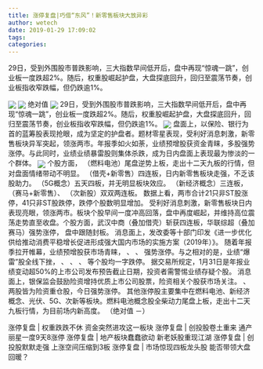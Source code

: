 ```yaml
---
title: 涨停复盘|巧借“东风”！新零售板块大放异彩
author: wetech
date: 2019-01-29 17:09:02
tags: 
categories: 
---
```

29日，受到外围股市普跌影响，三大指数早间低开后，盘中再现“惊魂一跳”，创业板一度跌超2%。随后，权重股崛起护盘，大盘探底回升，回归至震荡节奏，创业板指收窄跌幅，但仍跌逾1%。
<!-- more -->
<img align="center" border="0" src="http://invest-images-external.cbndata.org/5LiA6LSiQUJT/images/43766b307464df4c43bbd842f51003fdc1538a5f.png" />
<img align="center" border="0" src="http://invest-images-external.cbndata.org/5LiA6LSiQUJT/images/009ea5800f7668482b47c46c74af9d4065adb981.png" />
绝对值
<img align="center" border="0" src="http://invest-images-external.cbndata.org/5LiA6LSiQUJT/images/037ab2ebf322ba9e7da9fbb2bfd853f8f1c9d9dd.png" />
29日，受到外围股市普跌影响，三大指数早间低开后，盘中再现“惊魂一跳”，创业板一度跌超2%。随后，权重股崛起护盘，大盘探底回升，回归至震荡节奏，创业板指收窄跌幅，但仍跌逾1%。
<img align="center" border="0" src="http://invest-images-external.cbndata.org/5LiA6LSiQUJT/images/3cd8a296ef268954632a75ea23c5d275b737d43f.png" />
盘面上，以保险、银行为首的蓝筹股表现抢眼，成为坚定的护盘者。题材零星表现，受利好消息刺激，新零售板块异军突起，领涨两市。年报季如火如荼，业绩预增股获资金青睐，多股强势涨停。与此同时，业绩业绩暴雷股则集体杀跌，成为日内盘面上表现最为惨淡的一个群体。
<img align="center" border="0" src="http://invest-images-external.cbndata.org/5LiA6LSiQUJT/images/e313847f1f2108828742db90557fccc0705f00be.png" />
个股方面，
（燃料电池）尾盘逆势上板，走出十二天九板的行情，但对盘面情绪带动不明显。
（借壳+新零售）四连板，日内新零售板块走强，不乏该股助力。
（5G概念）五天四板，并无明显板块效应。
（新经济概念）三连板，
（赛马+新零售）、
（次新股）双双两连板。
数据上看，两市合计21只非ST股涨停，41只非ST股跌停，跌停个股数明显增加。
受利好消息刺激，新零售板块日内表现亮眼，领涨两市。板块个股早间一度冲高回落，盘中再度崛起，并维持高位震荡走势直至收盘。个股方面，武汉中商（叠加借壳）斩获四连板，华联综超（叠加赛马）强势涨停，
盘中跟随封板。
消息面上，发改委等十部门印发《进一步优化供给推动消费平稳增长促进形成强大国内市场的实施方案（2019年）》。
随着年报季拉开帷幕，业绩预增股获市场青睐，
、
、
强势涨停。与之相对的是，业绩“爆雷”股全线下挫，
、
、
、
等个股均一字跌停。
据交易所规定，1月31日是年报业绩变动超50%的上市公司发布预告截止日期，投资者需警惕业绩存疑个股。
消息面上，银保监会鼓励险资增持优质上市公司股票，险资相关个股获市场关注。
、
两股皆为险资重仓股，今日强势涨停。
其他涨停股主要集中在燃料电池、新经济概念、光伏、5G、次新等板块。燃料电池概念股全柴动力尾盘上板，走出十二天九板行情，为目前场内新高度。
（绝对值 －）
 
 
涨停复盘 | 权重跌跌不休 资金突然进攻这一板块
涨停复盘 | 创投股卷土重来 通产丽星一度9天8涨停
涨停复盘 | 地产板块蠢蠢欲动 新老妖股重现江湖
涨停复盘 | 创投股默默走强 上涨空间压缩到3板
涨停复盘 | 市场惊现四板龙头股 能否带领大盘回暖？ 
